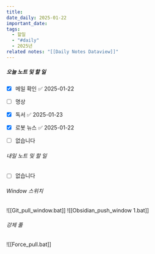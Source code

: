 ```yaml
---
title: 
date_daily: 2025-01-22
important_date: 
tags:
  - 할일
  - "#daily"
  - 2025년
related notes: "[[Daily Notes Dataview]]"
---
```

##### 오늘 노트 및 할 일 
- [x] 메일 확인 ✅ 2025-01-22
- [ ] 명상
- [x] 독서 ✅ 2025-01-23
- [x] 로봇 뉴스 ✅ 2025-01-22
- [ ]  없습니다
  




###### 내일 노트 및 할 일
- [ ]  없습니다


######  Window 스위치
![[Git_pull_window.bat]]
![[Obsidian_push_window 1.bat]]



###### 강제 풀
![[Force_pull.bat]]